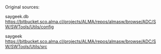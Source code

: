 Original sources:

saygeek.db
https://bitbucket.sco.alma.cl/projects/ALMA/repos/almasw/browse/ADC/SW/SWTools/Utils/config

saygeek
https://bitbucket.sco.alma.cl/projects/ALMA/repos/almasw/browse/ADC/SW/SWTools/Utils/src
